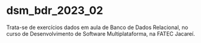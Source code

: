 # dsm_bdr_2023_02
Trata-se de exercícios dados em aula de Banco de Dados Relacional, no curso de Desenvolvimento de Software Multiplataforma, na FATEC Jacareí.
